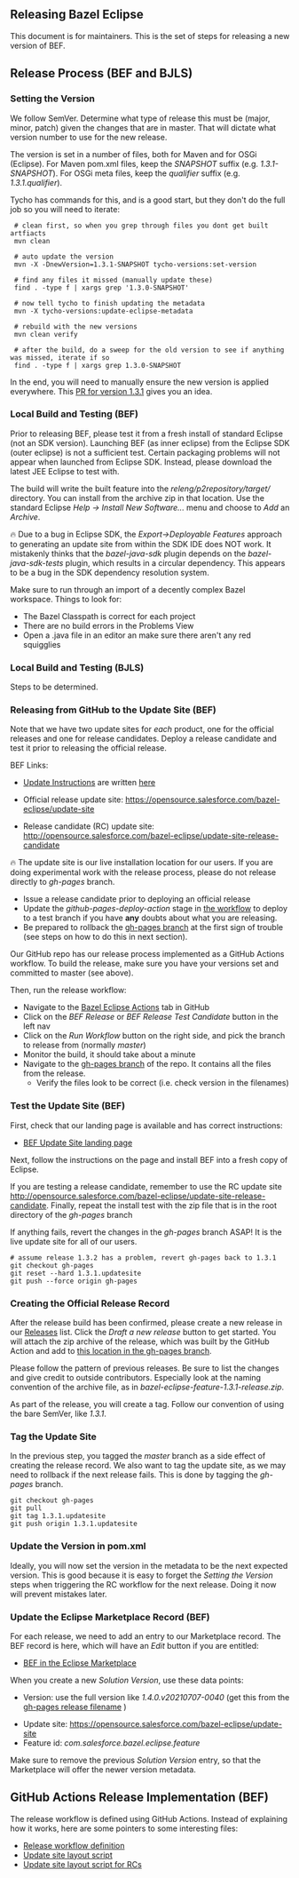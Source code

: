 ## Releasing Bazel Eclipse

This document is for maintainers.
This is the set of steps for releasing a new version of BEF.

## Release Process (BEF and BJLS)

### Setting the Version

We follow SemVer.
Determine what type of release this must be (major, minor, patch) given the changes
  that are in master.
That will dictate what version number to use for the new release.

The version is set in a number of files, both for Maven and for OSGi (Eclipse).
For Maven pom.xml files, keep the *SNAPSHOT* suffix (e.g. *1.3.1-SNAPSHOT*).
For OSGi meta files, keep the *qualifier* suffix (e.g. *1.3.1.qualifier*).

Tycho has commands for this, and is a good start, but they don't do the full job so you will need to iterate:
```
 # clean first, so when you grep through files you dont get built artfiacts
 mvn clean

 # auto update the version
 mvn -X -DnewVersion=1.3.1-SNAPSHOT tycho-versions:set-version

 # find any files it missed (manually update these)
 find . -type f | xargs grep '1.3.0-SNAPSHOT'

 # now tell tycho to finish updating the metadata
 mvn -X tycho-versions:update-eclipse-metadata

 # rebuild with the new versions
 mvn clean verify

 # after the build, do a sweep for the old version to see if anything was missed, iterate if so
 find . -type f | xargs grep 1.3.0-SNAPSHOT
```

In the end, you will need to manually ensure the new version is applied everywhere.
This [PR for version 1.3.1](https://github.com/salesforce/bazel-eclipse/pull/225/files)
  gives you an idea.


### Local Build and Testing (BEF)

Prior to releasing BEF, please test it from a fresh install of standard Eclipse (not an SDK version).
Launching BEF (as inner eclipse) from the Eclipse SDK (outer eclipse) is not a sufficient test.
Certain packaging problems will not appear when launched from Eclipse SDK.
Instead, please download the latest JEE Eclipse to test with.

The build will write the built feature into the _releng/p2repository/target/_ directory.
You can install from the archive zip in that location.
Use the standard Eclipse _Help -> Install New Software..._ menu and choose to _Add_ an _Archive_.

:fire: Due to a bug in Eclipse SDK, the _Export->Deployable Features_ approach to generating
an update site from within the SDK IDE does NOT work. It mistakenly thinks that the
_bazel-java-sdk_ plugin depends on the _bazel-java-sdk-tests_ plugin, which results in
a circular dependency. This appears to be a bug in the SDK dependency resolution system.

Make sure to run through an import of a decently complex Bazel workspace.
Things to look for:
- The Bazel Classpath is correct for each project
- There are no build errors in the Problems View
- Open a .java file in an editor an make sure there aren't any red squigglies

### Local Build and Testing (BJLS)

Steps to be determined.

### Releasing from GitHub to the Update Site (BEF)

Note that we have two update sites for *each* product, one for the official releases and one for release candidates.
Deploy a release candidate and test it prior to releasing the official release.

BEF Links:
- [Update Instructions](https://opensource.salesforce.com/bazel-eclipse/) are written [here](https://github.com/salesforce/bazel-eclipse/blob/master/.github/bef-update-site-index.html)
<!-- markdown-link-check-disable-next-line -->
- Official release update site: https://opensource.salesforce.com/bazel-eclipse/update-site
<!-- markdown-link-check-disable-next-line -->
- Release candidate (RC) update site: http://opensource.salesforce.com/bazel-eclipse/update-site-release-candidate

:fire: The update site is our live installation location for our users. If you are doing
experimental work with the release process, please do not release directly to _gh-pages_
branch.

- Issue a release candidate prior to deploying an official release
- Update the _github-pages-deploy-action_ stage in
[the workflow](../../.github/workflows/bef-build-release-deploy.yml) to deploy to a test
branch if you have **any** doubts about what you are releasing.
- Be prepared to rollback the [gh-pages branch](https://github.com/salesforce/bazel-eclipse/tree/gh-pages)
at the first sign of trouble (see steps on how to do this in next section).

Our GitHub repo has our release process implemented as a GitHub Actions workflow.
To build the release, make sure you have your versions set and committed to master (see above).

Then, run the release workflow:
 - Navigate to the [Bazel Eclipse Actions](https://github.com/salesforce/bazel-eclipse/actions) tab in GitHub
 - Click on the _BEF Release_ or _BEF Release Test Candidate_ button in the left nav
 - Click on the _Run Workflow_ button on the right side, and pick the branch to release from (normally _master_)
 - Monitor the build, it should take about a minute
 - Navigate to the [gh-pages branch](https://github.com/salesforce/bazel-eclipse/tree/gh-pages) of the repo. It contains all the files from the release.
   - Verify the files look to be correct (i.e. check version in the filenames)

### Test the Update Site (BEF)

First, check that our landing page is available and has correct instructions:

- [BEF Update Site landing page](https://opensource.salesforce.com/bazel-eclipse/)

Next, follow the instructions on the page and install BEF into a fresh copy of Eclipse.
<!-- markdown-link-check-disable-next-line -->
If you are testing a release candidate, remember to use the RC update site http://opensource.salesforce.com/bazel-eclipse/update-site-release-candidate.
Finally, repeat the install test with the zip file that is in the root directory of the *gh-pages* branch

If anything fails, revert the changes in the _gh-pages_ branch ASAP!
It is the live update site for all of our users.

```
# assume release 1.3.2 has a problem, revert gh-pages back to 1.3.1
git checkout gh-pages
git reset --hard 1.3.1.updatesite
git push --force origin gh-pages
```

### Creating the Official Release Record

After the release build has been confirmed, please create a new release in our
  [Releases](https://github.com/salesforce/bazel-eclipse/releases) list.
Click the _Draft a new release_ button to get started.
You will attach the zip archive of the release, which was built by the GitHub Action and
  add to [this location in the gh-pages branch](https://github.com/salesforce/bazel-eclipse/tree/gh-pages/update-site/features).

Please follow the pattern of previous releases.
Be sure to list the changes and give credit to outside contributors.
Especially look at the naming convention of the archive file, as in _bazel-eclipse-feature-1.3.1-release.zip_.

As part of the release, you will create a tag.
Follow our convention of using the bare SemVer, like _1.3.1_.

### Tag the Update Site

In the previous step, you tagged the _master_ branch as a side effect of creating the release record.
We also want to tag the update site, as we may need to rollback if the next release fails.
This is done by tagging the _gh-pages_ branch.

```
git checkout gh-pages
git pull
git tag 1.3.1.updatesite
git push origin 1.3.1.updatesite
```

### Update the Version in pom.xml

Ideally, you will now set the version in the metadata to be the next expected version.
This is good because it is easy to forget the *Setting the Version* steps when
  triggering the RC workflow for the next release.
Doing it now will prevent mistakes later.

### Update the Eclipse Marketplace Record (BEF)

For each release, we need to add an entry to our Marketplace record.
The BEF record is here, which will have an _Edit_ button if you are entitled:

- [BEF in the Eclipse Marketplace](https://marketplace.eclipse.org/content/bazel-eclipse-feature)

When you create a new _Solution Version_, use these data points:
- Version: use the full version like *1.4.0.v20210707-0040* (get this from the [gh-pages release filename](https://github.com/salesforce/bazel-eclipse/tree/gh-pages/update-site/features) )
<!-- markdown-link-check-disable-next-line -->
- Update site: https://opensource.salesforce.com/bazel-eclipse/update-site
- Feature id: *com.salesforce.bazel.eclipse.feature*

Make sure to remove the previous _Solution Version_ entry, so that the Marketplace will
  offer the newer version metadata.

## GitHub Actions Release Implementation (BEF)

The release workflow is defined using GitHub Actions.
Instead of explaining how it works, here are some pointers to some interesting files:

- [Release workflow definition](../../.github/workflows/bef-build-release-deploy.yml)
- [Update site layout script](../../.github/bef-create-update-site.sh)
- [Update site layout script for RCs](../../.github/bef-create-update-site-rc.sh)
